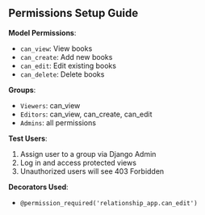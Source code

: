 ## Permissions Setup Guide

**Model Permissions**:

- `can_view`: View books
- `can_create`: Add new books
- `can_edit`: Edit existing books
- `can_delete`: Delete books

**Groups**:

- `Viewers`: can_view
- `Editors`: can_view, can_create, can_edit
- `Admins`: all permissions

**Test Users**:

1. Assign user to a group via Django Admin
2. Log in and access protected views
3. Unauthorized users will see 403 Forbidden

**Decorators Used**:

- `@permission_required('relationship_app.can_edit')`
